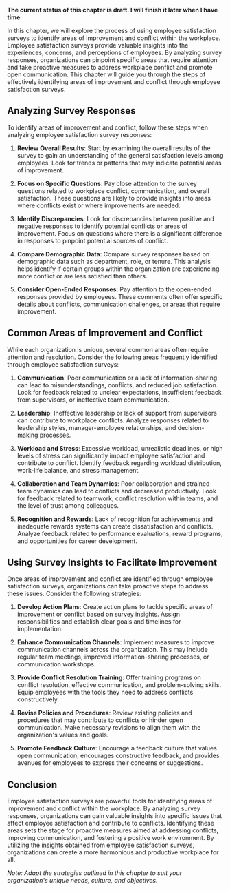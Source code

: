 **The current status of this chapter is draft. I will finish it later when I have time**

In this chapter, we will explore the process of using employee satisfaction surveys to identify areas of improvement and conflict within the workplace. Employee satisfaction surveys provide valuable insights into the experiences, concerns, and perceptions of employees. By analyzing survey responses, organizations can pinpoint specific areas that require attention and take proactive measures to address workplace conflict and promote open communication. This chapter will guide you through the steps of effectively identifying areas of improvement and conflict through employee satisfaction surveys.

Analyzing Survey Responses
--------------------------

To identify areas of improvement and conflict, follow these steps when analyzing employee satisfaction survey responses:

1. **Review Overall Results**: Start by examining the overall results of the survey to gain an understanding of the general satisfaction levels among employees. Look for trends or patterns that may indicate potential areas of improvement.

2. **Focus on Specific Questions**: Pay close attention to the survey questions related to workplace conflict, communication, and overall satisfaction. These questions are likely to provide insights into areas where conflicts exist or where improvements are needed.

3. **Identify Discrepancies**: Look for discrepancies between positive and negative responses to identify potential conflicts or areas of improvement. Focus on questions where there is a significant difference in responses to pinpoint potential sources of conflict.

4. **Compare Demographic Data**: Compare survey responses based on demographic data such as department, role, or tenure. This analysis helps identify if certain groups within the organization are experiencing more conflict or are less satisfied than others.

5. **Consider Open-Ended Responses**: Pay attention to the open-ended responses provided by employees. These comments often offer specific details about conflicts, communication challenges, or areas that require improvement.

Common Areas of Improvement and Conflict
----------------------------------------

While each organization is unique, several common areas often require attention and resolution. Consider the following areas frequently identified through employee satisfaction surveys:

1. **Communication**: Poor communication or a lack of information-sharing can lead to misunderstandings, conflicts, and reduced job satisfaction. Look for feedback related to unclear expectations, insufficient feedback from supervisors, or ineffective team communication.

2. **Leadership**: Ineffective leadership or lack of support from supervisors can contribute to workplace conflicts. Analyze responses related to leadership styles, manager-employee relationships, and decision-making processes.

3. **Workload and Stress**: Excessive workload, unrealistic deadlines, or high levels of stress can significantly impact employee satisfaction and contribute to conflict. Identify feedback regarding workload distribution, work-life balance, and stress management.

4. **Collaboration and Team Dynamics**: Poor collaboration and strained team dynamics can lead to conflicts and decreased productivity. Look for feedback related to teamwork, conflict resolution within teams, and the level of trust among colleagues.

5. **Recognition and Rewards**: Lack of recognition for achievements and inadequate rewards systems can create dissatisfaction and conflicts. Analyze feedback related to performance evaluations, reward programs, and opportunities for career development.

Using Survey Insights to Facilitate Improvement
-----------------------------------------------

Once areas of improvement and conflict are identified through employee satisfaction surveys, organizations can take proactive steps to address these issues. Consider the following strategies:

1. **Develop Action Plans**: Create action plans to tackle specific areas of improvement or conflict based on survey insights. Assign responsibilities and establish clear goals and timelines for implementation.

2. **Enhance Communication Channels**: Implement measures to improve communication channels across the organization. This may include regular team meetings, improved information-sharing processes, or communication workshops.

3. **Provide Conflict Resolution Training**: Offer training programs on conflict resolution, effective communication, and problem-solving skills. Equip employees with the tools they need to address conflicts constructively.

4. **Revise Policies and Procedures**: Review existing policies and procedures that may contribute to conflicts or hinder open communication. Make necessary revisions to align them with the organization's values and goals.

5. **Promote Feedback Culture**: Encourage a feedback culture that values open communication, encourages constructive feedback, and provides avenues for employees to express their concerns or suggestions.

Conclusion
----------

Employee satisfaction surveys are powerful tools for identifying areas of improvement and conflict within the workplace. By analyzing survey responses, organizations can gain valuable insights into specific issues that affect employee satisfaction and contribute to conflicts. Identifying these areas sets the stage for proactive measures aimed at addressing conflicts, improving communication, and fostering a positive work environment. By utilizing the insights obtained from employee satisfaction surveys, organizations can create a more harmonious and productive workplace for all.

*Note: Adapt the strategies outlined in this chapter to suit your organization's unique needs, culture, and objectives.*
